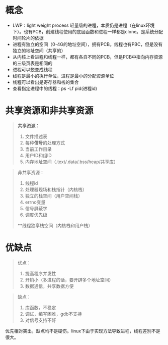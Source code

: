 # 概念

+ LWP：light weight process 轻量级的进程，本质仍是进程（在linux环境下）。也有PCB，创建线程使用的底层函数和进程一样都是clone。是系统分配时间轮片的依据
+ 进程有独立的空间（0-4G的地址空间），拥有PCB。线程也有PBC，但是没有独立的地址空间（共享的）
+ 从内核上看进程和线程一样，都有各自不同的PCB，但是PCB中指向内存资源的三级页表是相同的
+ 进程可以蜕变成线程
+ 线程是最小的执行单位，进程是最小的分配资源单位
+ 线程可以看出是寄存器和栈的集合
+ 查看指定进程中的线程：ps -Lf pid(进程id)

# 共享资源和非共享资源

> **共享资源：**
>
> 1. 文件描述表
> 2. 每种**信号**的处理方式
> 3. 当前工作目录
> 4. 用户ID和组ID
> 5. 内存地址空间（.text/.data/.bss/heap/共享库）

> 非共享资源：
>
> 1. 线程id
> 2. 处理器现场和栈指针（内核栈）
> 3. 独立的栈空间（用户空间栈）
> 4. errno变量
> 5. 信号屏蔽字
> 6. 调度优先级
>
> **线程独享栈空间（内核栈和用户栈）

# 优缺点

> 优点：
>
> 1. 提高程序并发性
> 2. 开销小（多进程的话，要开辟多个地址空间）
> 3. 数据通信，共享数据方便

> 缺点：
>
> 1. 库函数，不稳定
> 2. 调试，编写困难，gdb不支持
> 3. 对信号支持不好

优先相对突出，缺点均不是硬伤。linux下由于实现方法导致进程，线程差别不是很大。